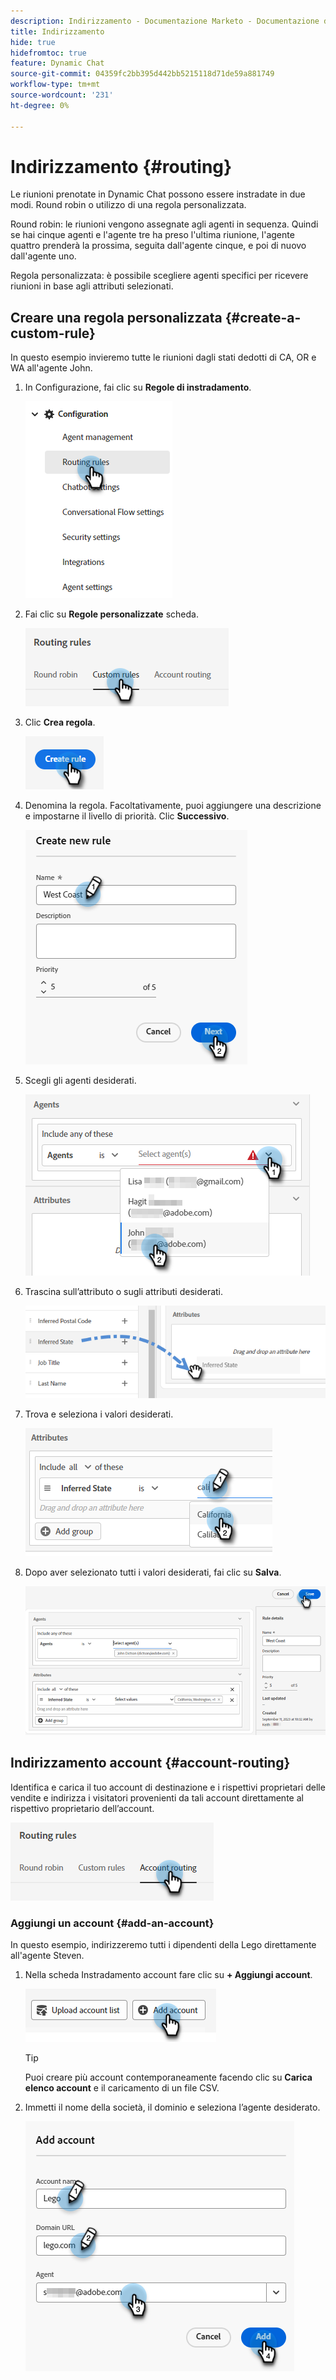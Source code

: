 ```yaml
---
description: Indirizzamento - Documentazione Marketo - Documentazione del prodotto
title: Indirizzamento
hide: true
hidefromtoc: true
feature: Dynamic Chat
source-git-commit: 04359fc2bb395d442bb5215118d71de59a881749
workflow-type: tm+mt
source-wordcount: '231'
ht-degree: 0%

---
```


# Indirizzamento {#routing}

Le riunioni prenotate in Dynamic Chat possono essere instradate in due modi. Round robin o utilizzo di una regola personalizzata.

Round robin: le riunioni vengono assegnate agli agenti in sequenza. Quindi se hai cinque agenti e l&#39;agente tre ha preso l&#39;ultima riunione, l&#39;agente quattro prenderà la prossima, seguita dall&#39;agente cinque, e poi di nuovo dall&#39;agente uno.

Regola personalizzata: è possibile scegliere agenti specifici per ricevere riunioni in base agli attributi selezionati.

## Creare una regola personalizzata {#create-a-custom-rule}

In questo esempio invieremo tutte le riunioni dagli stati dedotti di CA, OR e WA all&#39;agente John.

1. In Configurazione, fai clic su **Regole di instradamento**.

   ![](assets/routing-1.png)

1. Fai clic su **Regole personalizzate** scheda.

   ![](assets/routing-2.png)

1. Clic **Crea regola**.

   ![](assets/routing-3.png)

1. Denomina la regola. Facoltativamente, puoi aggiungere una descrizione e impostarne il livello di priorità. Clic **Successivo**.

   ![](assets/routing-4.png)

1. Scegli gli agenti desiderati.

   ![](assets/routing-5.png)

1. Trascina sull’attributo o sugli attributi desiderati.

   ![](assets/routing-6.png)

1. Trova e seleziona i valori desiderati.

   ![](assets/routing-7.png)

1. Dopo aver selezionato tutti i valori desiderati, fai clic su **Salva**.

   ![](assets/routing-8.png)

## Indirizzamento account {#account-routing}

Identifica e carica il tuo account di destinazione e i rispettivi proprietari delle vendite e indirizza i visitatori provenienti da tali account direttamente al rispettivo proprietario dell’account.

![](assets/routing-9.png)

### Aggiungi un account {#add-an-account}

In questo esempio, indirizzeremo tutti i dipendenti della Lego direttamente all&#39;agente Steven.

1. Nella scheda Instradamento account fare clic su **+ Aggiungi account**.

   ![](assets/routing-10.png)

   >[!TIP]
   >
   >Puoi creare più account contemporaneamente facendo clic su **Carica elenco account** e il caricamento di un file CSV.

1. Immetti il nome della società, il dominio e seleziona l’agente desiderato.

   ![](assets/routing-11.png)
